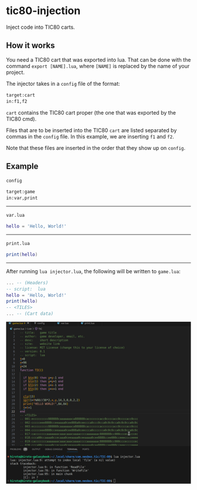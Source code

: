 # tic80-injection

Inject code into TIC80 carts.

## How it works

You need a TIC80 cart that was exported into lua.
That can be done with the command `export [NAME].lua`, where `[NAME]` is replaced by the name of your project.

The injector takes in a `config` file of the format:

```txt
target:cart
in:f1,f2
```

`cart` contains the TIC80 cart proper (the one that was exported by the TIC80 cmd).

Files that are to be inserted into the TIC80 `cart` are listed separated by commas in the `config` file. In this example, we are inserting `f1` and `f2`.

Note that these files are inserted in the order that they show up on `config`.

## Example

`config`

```txt
target:game
in:var,print
```

---

`var.lua`

```lua
hello = 'Hello, World!'
```

---

`print.lua`

```lua
print(hello)
```

---

After running `lua injector.lua`, the following will be written to `game.lua`:

```lua
... -- (Headers)
-- script:  lua
hello = 'Hello, World!'
print(hello)
-- <TILES>
... -- (Cart data)
```

![GIF demo](./injector_demo.gif)
